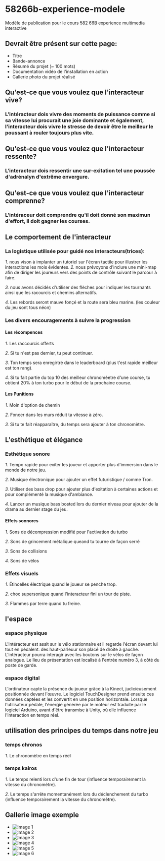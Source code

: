 # 58266b-experience-modele

Modèle de publication pour le cours 582 66B experience multimedia interactive

## Devrait être présent sur cette page:

* Titre
* Bande-annonce
* Résumé du projet (~ 100 mots)
* Documentation vidéo de l'installation en action
* Gallerie photo du projet réalisé

## Qu'est-ce que vous voulez que l'interacteur vive?

### L'intéracteur dois vivre des moments de puissance comme si sa vitesse lui procurait une joie dominante et également, l'interacteur dois vivre le stresse de devoir être le meilleur le poussant à rouler toujours plus vite.

## Qu'est-ce que vous voulez que l'interacteur ressente?

### L'interacteur dois ressentir une sur-exitation tel une poussée d'adrénalyn d'extrême envergure.

## Qu'est-ce que vous voulez que l'interacteur comprenne?

### L'intéraceur doit comprendre qu'il doit donné son maximun d'effort, il doit gagner les courses.

## Le comportement de l'interacteur

### La logistique utilisée pour guidé nos interacteurs(trices):

*1.* nous vison à implanter un tutoriel sur l'écran tactile pour illustrer les interactions les mois évidentes.
*2.* nous prévoyons d'inclure une mini-map afin de diriger les joureurs vers des points de contrôle suivant le parcour à faire.

*3.* nous avons décidés d'utiliser des flèches pour indiquer les tournants ainsi que les racourcis et chemins alternatifs.

*4.* Les rebords seront mauve fonçé et la route sera bleu marine. (les couleur du jeu sont tous néon)

### Les divers encouragements à suivre la progression

#### Les récompences 

*1.* Les raccourcis offerts

*2.* Si tu n'est pas dernier, tu peut continuer.

*3.* Ton temps sera enregirtré dans le leaderboard (plus t'est rapide meilleur est ton rang).

*4.* Si tu fait partie du top 10 des meilleur chronomèetre d'une course, tu obtient 20% à ton turbo pour le début de la prochaine course.

#### Les Punitions

*1.* Moin d'option de chemin <br>

*2.* Foncer dans les murs réduit ta vitesse à zéro. <br>

*3.* Si tu te fait réapparaître, du temps sera ajouter à ton chronomètre.

## L'esthétique et élégance

### Esthétique sonore

*1.* Tempo rapide pour exiter les joueur et apporter plus d'immersion dans le monde de notre jeu.

*2.* Musique électronique pour ajouter un effet futuristique / comme Tron.

*3.* Utiliser des bass drop pour ajouter plus d'exitation à certaines actions et pour complémenté la musique d'ambiance.

*4.* Lancer un musique bass bosted lors du dernier niveau pour ajouter de la drama au dernier stage du jeu. 

#### Effets sonnores


*1.* Sons de décompression modifié pour l'activation du turbo


*2.* Sons de grincement métalique queand tu tourne de façon serré

*3.* Sons de collisions

*4.* Sons de vélos

### Effets visuels

*1.* Étincelles électrique quand le joueur se penche trop.

*2.* choc supersonique quand l'interacteur fini un tour de piste.

*3.* Flammes par terre quand tu freine.

## l'espace


### espace physique

L'intéracteur est assit sur le vélo stationnaire et il regarde l'écran devant lui tout en pédalent.
des haut-parleuur son placé de droite à gauche. L'intéracteur pourra interagir avec les boutons sur le vélos de façon analogue. Le lieu de présentation est localisé à l'entrée numéro 3, à côté du poste de garde.


### espace digital


L'ordinateur capte la présence du joueur grâce à la Kinect, judicieusement positionnée devant l'œuvre. Le logiciel TouchDesigner prend ensuite ces données captées et les convertit en une position horizontale. Lorsque l'utilisateur pédale, l'énergie générée par le moteur est traduite par le logiciel Arduino, avant d'être transmise à Unity, où elle influence l'interaction en temps réel. 

## utilisation des principes du temps dans notre jeu

### temps chronos

*1.* Le chronomètre en temps réel

### temps kairos

*1.* Le temps relenti lors d'une fin de tour (influence temporairement la vitesse du chronomètre).

*2.* Le temps s'arrête momentanément lors du déclenchement du turbo (influence temporairement la vitesse du chronomètre).


## Gallerie image exemple

* ![Image 1](https://placehold.co/400x400?text=1+image)
* ![Image 2](https://placehold.co/400x400?text=2+image)
* ![Image 3](https://placehold.co/400x400?text=3+image)
* ![Image 4](https://placehold.co/400x400?text=4+image)
* ![Image 5](https://placehold.co/400x400?text=5+image)
* ![Image 6](https://placehold.co/400x400?text=6+image)

